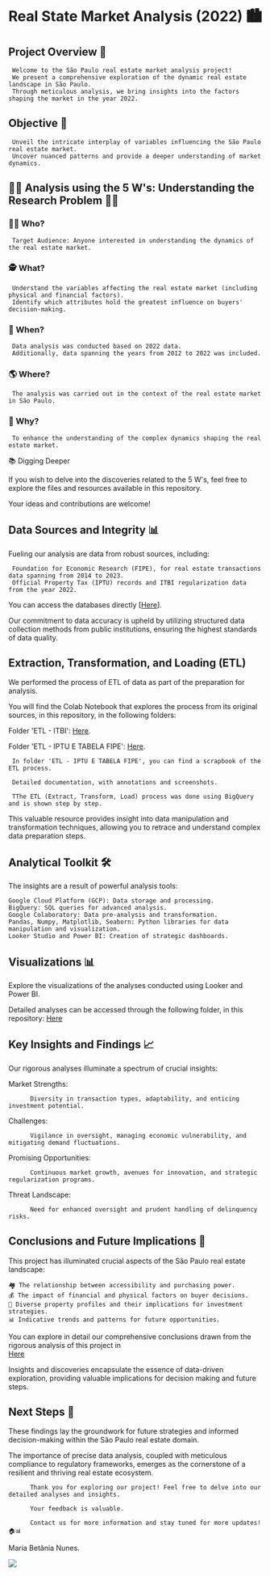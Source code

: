 # Real State Market Analysis (2022) 🏙️

## Project Overview 🏢

     Welcome to the São Paulo real estate market analysis project! 
     We present a comprehensive exploration of the dynamic real estate landscape in São Paulo.
     Through meticulous analysis, we bring insights into the factors shaping the market in the year 2022.

## Objective 🎯

     Unveil the intricate interplay of variables influencing the São Paulo real estate market. 
     Uncover nuanced patterns and provide a deeper understanding of market dynamics.


## 🕵️‍♂️ Analysis using the 5 W's: Understanding the Research Problem 🕵️‍♀️

### 🤷‍♀️ Who?

     Target Audience: Anyone interested in understanding the dynamics of the real estate market.

### 🕵️ What?

     Understand the variables affecting the real estate market (including physical and financial factors).
     Identify which attributes hold the greatest influence on buyers' decision-making.

### 📅 When?

     Data analysis was conducted based on 2022 data.
     Additionally, data spanning the years from 2012 to 2022 was included.

### 🌎 Where?

     The analysis was carried out in the context of the real estate market in São Paulo.

### 🤔 Why?

     To enhance the understanding of the complex dynamics shaping the real estate market.

📚 Digging Deeper

If you wish to delve into the discoveries related to the 5 W's, feel free to explore the files and resources available in this repository. 

Your ideas and contributions are welcome!

## Data Sources and Integrity 📊

Fueling our analysis are data from robust sources, including:

     Foundation for Economic Research (FIPE), for real estate transactions data spanning from 2014 to 2023.
     Official Property Tax (IPTU) records and ITBI regularization data from the year 2022.

You can access the databases directly [[Here](https://drive.google.com/drive/folders/1lsa3B-lTU059I3SmQmTDvgNE0dBgL4zs?usp=sharing)].

Our commitment to data accuracy is upheld by utilizing structured data collection methods from public institutions, ensuring the highest standards of data quality.

## Extraction, Transformation, and Loading (ETL)

We performed the process of ETL of data as part of the preparation for analysis. 

You will find the Colab Notebook that explores the process from its original sources, in this repository, in the following folders: 

Folder 'ETL - ITBI': [Here](https://github.com/Maria-Bethania/Real_State_Market/tree/main/ETL%20-%20ITBI). 

Folder 'ETL - IPTU E TABELA FIPE': [Here](https://github.com/Maria-Bethania/Real_State_Market/tree/main/ETL%20-%20IPTU%20E%20TABELA%20FIPE).

     In folder 'ETL - IPTU E TABELA FIPE', you can find a scrapbook of the ETL process.
               
     Detailed documentation, with annotations and screenshots.
     
     TThe ETL (Extract, Transform, Load) process was done using BigQuery and is shown step by step.

This valuable resource provides insight into data manipulation and transformation techniques, allowing you to retrace and understand complex data preparation steps.

## Analytical Toolkit 🛠️

The insights are a result of powerful analysis tools:

    Google Cloud Platform (GCP): Data storage and processing.
    BigQuery: SQL queries for advanced analysis.
    Google Colaboratory: Data pre-analysis and transformation.
    Pandas, Numpy, Matplotlib, Seaborn: Python libraries for data manipulation and visualization.
    Looker Studio and Power BI: Creation of strategic dashboards.

## Visualizations 📊

Explore the visualizations of the analyses conducted using Looker and Power BI. 

Detailed analyses can be accessed through the following folder, in this repository: [Here](https://github.com/Maria-Bethania/Real_State_Market/tree/main/VISUALIZA%C3%87%C3%83O)

## Key Insights and Findings 📈

Our rigorous analyses illuminate a spectrum of crucial insights:

Market Strengths: 

          Diversity in transaction types, adaptability, and enticing investment potential.
          
Challenges: 

          Vigilance in oversight, managing economic vulnerability, and mitigating demand fluctuations.
          
Promising Opportunities: 

          Continuous market growth, avenues for innovation, and strategic regularization programs.
          
Threat Landscape: 

          Need for enhanced oversight and prudent handling of delinquency risks.

## Conclusions and Future Implications 🧐

This project has illuminated crucial aspects of the São Paulo real estate landscape:

    🏘️ The relationship between accessibility and purchasing power.
    💰 The impact of financial and physical factors on buyer decisions.
    🏢 Diverse property profiles and their implications for investment strategies.
    📊 Indicative trends and patterns for future opportunities.

You can explore in detail our comprehensive conclusions drawn from the rigorous analysis of this project in  
[Here](https://github.com/Maria-Bethania/Real_State_Market/tree/main/CONCLUS%C3%95ES)

Insights and discoveries encapsulate the essence of data-driven exploration, providing valuable implications for decision making and future steps.


## Next Steps 🚀

These findings lay the groundwork for future strategies and informed decision-making within the São Paulo real estate domain. 

The importance of precise data analysis, coupled with meticulous compliance to regulatory frameworks, emerges as the cornerstone of a resilient and thriving real estate ecosystem.

          Thank you for exploring our project! Feel free to delve into our detailed analyses and insights. 
          
          Your feedback is valuable. 
          
          Contact us for more information and stay tuned for more updates! 🏠📊

Maria Betânia Nunes.
<div>
   <a href="https://www.linkedin.com/in/mariabethania" target="_blank"><img src="https://img.shields.io/badge/-LinkedIn-%230077B5?style=for-the-badge&logo=linkedin&logoColor=white" target="_blank"></a>
</div>


 
